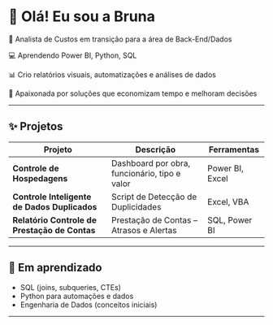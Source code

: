 # 👋 Olá! Eu sou a Bruna

🎯 Analista de Custos em transição para a área de Back-End/Dados

💻 Aprendendo Power BI, Python, SQL

📊 Crio relatórios visuais, automatizações e análises de dados

📌 Apaixonada por soluções que economizam tempo e melhoram decisões

---

## ✨ Projetos

| Projeto | Descrição | Ferramentas |
|--------|-----------|-------------|
| **Controle de Hospedagens** | Dashboard por obra, funcionário, tipo e valor | Power BI, Excel |
| **Controle Inteligente de Dados Duplicados** | Script de Detecção de Duplicidades | Excel, VBA |
| **Relatório Controle de Prestação de Contas** | Prestação de Contas – Atrasos e Alertas | SQL, Power BI |

---

## 🚀 Em aprendizado

- SQL (joins, subqueries, CTEs)
- Python para automações e dados
- Engenharia de Dados (conceitos iniciais)

---

<!--
**Bruna-Analista/Bruna-Analista** is a ✨ _special_ ✨ repository because its `README.md` (this file) appears on your GitHub profile.

Here are some ideas to get you started:

- 🔭 I’m currently working on ...
- 🌱 I’m currently learning ...
- 👯 I’m looking to collaborate on ...
- 🤔 I’m looking for help with ...
- 💬 Ask me about ...
- 📫 How to reach me: ...
- 😄 Pronouns: ...
- ⚡ Fun fact: ...
-->
